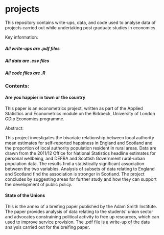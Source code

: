 # projects

This repository contains write-ups, data, and code used to analyse data of projects carried out while undertaking post graduate studies in economics.

Key information:

##### All write-ups are .pdf files

##### All data are .csv files

##### All code files are .R 

### Contents:

#### Are you happier in town or the country

This paper is an econometrics project, written as part of the Applied Statistics and Econometrics module on the Birkbeck, University of London GDip Economics programme.

Abstract:

This project investigates the bivariate relationship between local authority mean estimates for self-reported happiness in England and Scotland and the proportion of local authority population resident in rural areas. Data are drawn from the 2011/12 Office for National Statistics headline estimates for personal wellbeing, and DEFRA and Scottish Government rural-urban population data. The results find a statistically significant association between the two variables. Analysis of subsets of data relating to England and Scotland find the association is stronger in Scotland. The project concludes by suggesting areas for further study and how they can support the development of public policy.

#### State of the Unions

This is the annex of a breifing paper published by the Adam Smith Institute. The paper provides analysis of data relating to the students' union sector and advocates constraining political activity to free up resources, which can used to improve service provision. The .pdf file is a write-up of the data analysis carried out for the breifing paper.
